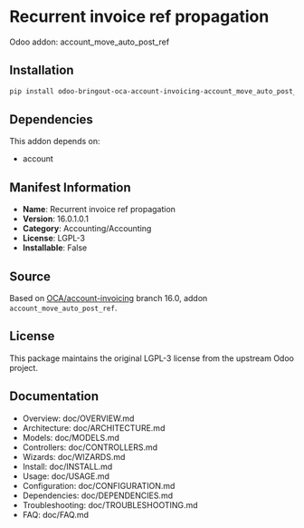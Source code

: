 # Recurrent invoice ref propagation

Odoo addon: account_move_auto_post_ref

## Installation

```bash
pip install odoo-bringout-oca-account-invoicing-account_move_auto_post_ref
```

## Dependencies

This addon depends on:
- account

## Manifest Information

- **Name**: Recurrent invoice ref propagation
- **Version**: 16.0.1.0.1
- **Category**: Accounting/Accounting
- **License**: LGPL-3
- **Installable**: False

## Source

Based on [OCA/account-invoicing](https://github.com/OCA/account-invoicing) branch 16.0, addon `account_move_auto_post_ref`.

## License

This package maintains the original LGPL-3 license from the upstream Odoo project.

## Documentation

- Overview: doc/OVERVIEW.md
- Architecture: doc/ARCHITECTURE.md
- Models: doc/MODELS.md
- Controllers: doc/CONTROLLERS.md
- Wizards: doc/WIZARDS.md
- Install: doc/INSTALL.md
- Usage: doc/USAGE.md
- Configuration: doc/CONFIGURATION.md
- Dependencies: doc/DEPENDENCIES.md
- Troubleshooting: doc/TROUBLESHOOTING.md
- FAQ: doc/FAQ.md
